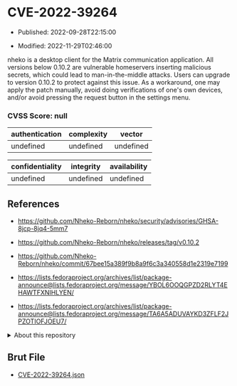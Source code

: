 # CVE-2022-39264

- Published: 2022-09-28T22:15:00

- Modified: 2022-11-29T02:46:00

nheko is a desktop client for the Matrix communication application. All versions below 0.10.2 are vulnerable homeservers inserting malicious secrets, which could lead to man-in-the-middle attacks. Users can upgrade to version 0.10.2 to protect against this issue. As a workaround, one may apply the patch manually, avoid doing verifications of one's own devices, and/or avoid pressing the request button in the settings menu.

### CVSS Score: **null**

| authentication | complexity | vector |
| --- | --- | --- |
| undefined | undefined | undefined |

| confidentiality | integrity | availability |
| --- | --- | --- |
| undefined | undefined | undefined |

## References

* https://github.com/Nheko-Reborn/nheko/security/advisories/GHSA-8jcp-8jq4-5mm7

* https://github.com/Nheko-Reborn/nheko/releases/tag/v0.10.2

* https://github.com/Nheko-Reborn/nheko/commit/67bee15a389f9b8a9f6c3a340558d1e2319e7199

* https://lists.fedoraproject.org/archives/list/package-announce@lists.fedoraproject.org/message/YBOL6OOQGPZD2RLYT4EHAWTFXNIHLYEN/

* https://lists.fedoraproject.org/archives/list/package-announce@lists.fedoraproject.org/message/TA6A5ADUVAYKD3ZFLF2JPZOTIOFJOEU7/

<details>
<summary>About this repository</summary> 

  This repository is part of the project [Live Hack CVE](https://github.com/Live-Hack-CVE). Main website can be found [www.live-hack.org](https://www.live-hack.org) 
  
  Made by [Sn0wAlice](https://github.com/Sn0wAlice) for the people that care about security and need to have a feed of the latest CVEs. Hope you enjoy it, don't forget to star the repo and follow me on [Twitter](https://twitter.com/Sn0wAlice) and [Github](https://github.com/Sn0wAlice). And that is my [personnal website](https://www.alice-snow.me/)

  - [Home Page](https://github.com/Live-Hack-CVE)
  - [Framework](https://github.com/Live-Hack-CVE/cve-framework)
  - [CVE database](https://github.com/Live-Hack-CVE/full_database)
  - [Changelog](https://github.com/Live-Hack-CVE/Changelog)
</details>

## Brut File

* [CVE-2022-39264.json](https://raw.githubusercontent.com/Live-Hack-CVE/full_database/main/cves/2022/CVE-2022-39264.json)


